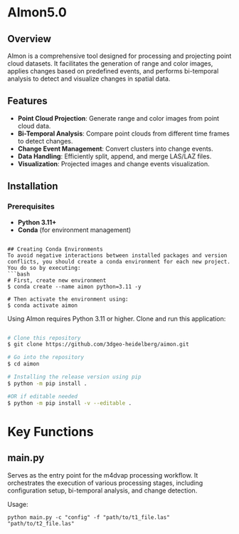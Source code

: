 # AImon5.0
## Overview

AImon is a comprehensive tool designed for processing and projecting point cloud datasets. It facilitates the generation of range and color images, applies changes based on predefined events, and performs bi-temporal analysis to detect and visualize changes in spatial data.

## Features

- **Point Cloud Projection**: Generate range and color images from point cloud data.
- **Bi-Temporal Analysis**: Compare point clouds from different time frames to detect changes.
- **Change Event Management**: Convert clusters into change events.
- **Data Handling**: Efficiently split, append, and merge LAS/LAZ files.
- **Visualization**: Projected images and change events visualization.

## Installation

### Prerequisites

- **Python 3.11+**
- **Conda** (for environment management)

```

## Creating Conda Environments
To avoid negative interactions between installed packages and version conflicts, you should create a conda environment for each new project. You do so by executing:
```bash
# First, create new environment
$ conda create --name aimon python=3.11 -y

# Then activate the environment using:
$ conda activate aimon

```

Using AImon requires Python 3.11 or higher.
Clone and run this application:

```bash

# Clone this repository
$ git clone https://github.com/3dgeo-heidelberg/aimon.git

# Go into the repository
$ cd aimon

# Installing the release version using pip
$ python -m pip install .

#OR if editable needed
$ python -m pip install -v --editable .

```

# Key Functions
## main.py
Serves as the entry point for the m4dvap processing workflow. It orchestrates the execution of various processing stages, including configuration setup, bi-temporal analysis, and change detection.

Usage:

```
python main.py -c "config" -f "path/to/t1_file.las" "path/to/t2_file.las"
```
